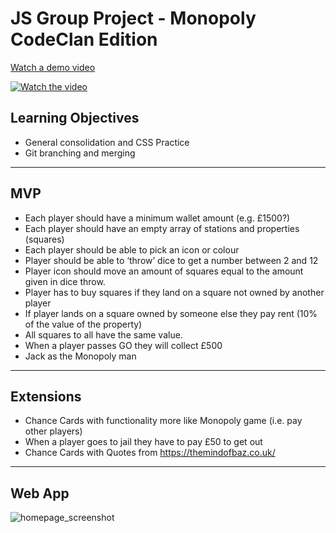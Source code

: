 # JS Group Project - Monopoly CodeClan Edition

[Watch a demo video](https://streamable.com/geovfq)

[![Watch the video](https://imgur.com/a/iobHLbe)](https://streamable.com/geovfq)

## Learning Objectives
* General consolidation and CSS Practice
* Git branching and merging
---
## MVP
* Each player should have a minimum wallet amount (e.g. £1500?)
* Each player should have an empty array of stations and properties (squares)
* Each player should be able to pick an icon or colour
* Player should be able to ‘throw’ dice to get a number between 2 and 12
* Player icon should move an amount of squares equal to the amount given in dice throw.
* Player has to buy squares if they land on a square not owned by another player
* If player lands on a square owned by someone else they pay rent (10% of the value of the property)
* All squares to all have the same value.
* When a player passes GO they will collect £500
* Jack as the Monopoly man
---
## Extensions
* Chance Cards with functionality more like Monopoly game (i.e. pay other players)
* When a player goes to jail they have to pay £50 to get out
* Chance Cards with Quotes from https://themindofbaz.co.uk/
---
## Web App
![homepage_screenshot](/client/public/homepage_screenshot.png?raw=true "Homepage Screenshot")